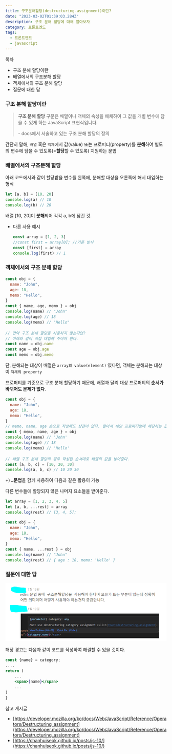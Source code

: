 ```yaml
---
title: 구조분해할당(destructuring-assignment)이란?
date: "2023-03-02T01:39:03.284Z"
description: 구조 분해 할당에 대해 알아보자
category: 프론트엔드
tags:
  - 프론트엔드
  - javascript
---
```


<nav>

목차

- 구조 분해 할당이란
- 배열에서의 구조분해 할당
- 객체에서의 구조 분해 할당
- 질문에 대한 답

</nav>

### 구조 분해 할당이란

> **구조 분해 할당** 구문은 배열이나 객체의 속성을 해체하여 그 값을 개별 변수에 담을 수 있게 하는 JavaScript 표현식입니다.
>
> \- docs에서 서술하고 있는 구조 분해 할당의 정의

>

간단히 말해, `배열` 혹은 `객체`에서 값(value) 또는 프로퍼티(property)를 **분해**하여 별도의 변수에 담을 수 있도록(=**할당**할 수 있도록) 지원하는 문법

### 배열에서의 구조분해 할당

아래 코드에서와 같이 할당받을 변수를 왼쪽에, 분해할 대상을 오른쪽에 해서 대입하는 형식

```jsx
let [a, b] = [10, 20]
console.log(a) // 10
console.log(b) // 20
```

배열 [10, 20]이 **분해**되어 각각 a, b에 담긴 것.

- 다른 사용 예시
  ```jsx
  const array = [1, 2, 3]
  //const first = array[0]; //기존 방식
  const [first] = array
  console.log(first) // 1
  ```

### 객체에서의 구조 분해 할당

```jsx
const obj = {
  name: "John",
  age: 18,
  memo: "Hello",
}
const { name, age, memo } = obj
console.log(name) // "John"
console.log(age) // 18
console.log(memo) // "Hello"

// 만약 구조 분해 할당을 사용하지 않는다면?
// 아래와 같이 직접 대입해 주어야 한다.
const name = obj.name
const age = obj.age
const memo = obj.memo
```

단, 분해되는 대상이 배열은 `array의 value(element)` 였다면, 객체는 분해되는 대상이 `객체의 property`

프로퍼티를 기준으로 구조 분해 할당하기 때문에, 배열과 달리 대상 프로퍼티의 **순서가 바뀌어도 문제가 없다**.

```jsx
const obj = {
  name: "John",
  age: 18,
  memo: "Hello",
}
// memo, name, age 순으로 작성해도 상관이 없다. 알아서 해당 프로퍼티명에 해당하는 값을 저장한다.
const { memo, name, age } = obj
console.log(name) // 'John'
console.log(age) // 18
console.log(memo) // 'Hello'

// 배열 구조 분해 할당의 경우 작성된 순서대로 배열의 값을 넣어준다.
const [a, b, c] = [10, 20, 30]
console.log(a, b, c) // 10 20 30
```

+) `…`**문법**을 함께 사용하여 다음과 같은 활용이 가능

다른 변수들에 할당되지 않은 나머지 요소들을 받아준다.

```jsx
let array = [1, 2, 3, 4, 5]
let [a, b, ...rest] = array
console.log(rest) // [3, 4, 5];
```

```jsx
const obj = {
  name: "John",
  age: 18,
  memo: "Hello",
}
const { name, ...rest } = obj
console.log(name) // "John"
console.log(rest) // { age : 18, memo: 'Hello' }
```

### 질문에 대한 답

![질문](./question.png)

해당 경고는 다음과 같이 코드를 작성하여 해결할 수 있을 것이다.

```jsx
const {name} = category;
....
return (
	...
	<span>{name}</span>
	...
)
}
```

<nav>
참고 게시글

- [https://developer.mozilla.org/ko/docs/Web/JavaScript/Reference/Operators/Destructuring_assignment](https://developer.mozilla.org/ko/docs/Web/JavaScript/Reference/Operators/Destructuring_assignment)
- [https://chanhuiseok.github.io/posts/js-10/](https://chanhuiseok.github.io/posts/js-10/)

</nav>
